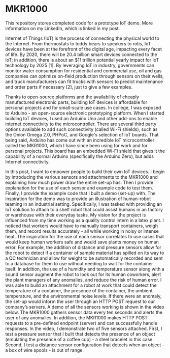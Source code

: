 # MKR1000

This repository stores completed code for a prototype IoT demo. More information on my LinkedIn, which is linked in my post.

Internet of Things (IoT) is the process of connecting the physical world to the Internet. From thermostats to teddy bears to speakers to rotis, IoT devices have been at the forefront of the digital age, impacting every facet of life. By 2020, there will be 20.4 billion smart devices connected to the IoT; in addition, there is about an $11 trillion potential yearly impact for IoT technology by 2025 [1]. By leveraging IoT in industry, governments can monitor water consumption for residential and commercial use, oil and gas companies can optimize on-field production through sensors on their wells, and truck manufacturers can fit trucks with sensors to predict maintenance and order parts if necessary [2], just to give a few examples. 

Thanks to open-source platforms and the availability of cheaply manufactured electronic parts, building IoT devices is affordable for personal projects and for small-scale use cases. In college, I was exposed to Arduino - an open-source electronic prototyping platform. When I started building IoT devices, I used an Arduino Uno and other add-ons to enable internet connectivity to the microcontroller. There are several third party options available to add such connectivity (called Wi-Fi shields), such as the Onion Omega 2.0, PHPoC, and Google's selection of IoT boards. That being said, Arduino has come out with an incredible IoT microcontroller called the MKR1000, which I have since been using for work and for personal projects. This board has an embedded Wi-Fi shield that gives it the capability of a normal Arduino (specifically the Arduino Zero), but adds Internet connectivity. 

In this post, I want to empower people to build their own IoT devices. I begin by introducing the various sensors and attachments to the MKR1000 and explaining how much power draw the entire set-up has. Then I provide explanation for the use of each sensor and example code to test them. Finally, I provide the example code that I built a demo (set-up) with. The inspiration for the demo was to provide an illustration of human-robot teaming in an industrial setting. Specifically, I was tasked with providing an IoT solution to attach to a shelf robot that could assist humans in an factory or warehouse with their everyday tasks. My vision for the project is influenced from my time working as a quality control intern in a latex plant. I noticed that workers would have to manually transport containers, weigh them, and record results accurately - all while working in noisy or intense heat. The inspiration for the use of each sensor correlates to use cases that would keep human workers safe and would save plants money on human error. For example, the addition of distance and pressure sensors allow for the robot to detect if a container of sample material has spilled on its way to a QC technician and allow for weight to be automatically recorded and sent to a database for them to use without needing to wait for the container itself. In addition, the use of a humidity and temperature sensor along with a sound sensor augment the robot to look out for its human coworkers, alert the plant managers of any anomalies, and reduce the risk of human error. I was able to build an attachment for a robot at work that could detect the temperature of a container, the presence of the container, the ambient temperature, and the environmental noise levels. If there were an anomaly, the set-up would inform the user through an HTTP POST request to our company’s servers. A demo of all the sensors working is shown in the video below. The MKR1000 gathers sensor data every ten seconds and alerts the user of any anomalies. In addition, the MKR1000 makes HTTP POST requests to a pre-defined endpoint (server) and can successfully handle responses. In the video, I demonstrate two of five sensors attached. First, I test a pressure sensor that I built that detects the presence of an object (emulating the presence of a coffee cup) - a steel bracelet in this case. Second, I test a distance sensor configuration that detects when an object - a box of wire spools - is out of range. 

